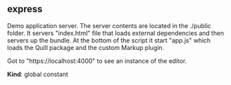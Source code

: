 <a name="express"></a>

## express
Demo application server.  The server contents are located in the ./public
folder.  It servers "index.html" file that loads external dependencies
and then servers up the bundle.  At the bottom of the script it start
"app.js" which loads the Quill package and the custom Markup plugin.

Got to "https://localhost:4000" to see an instance of the editor.

**Kind**: global constant  
